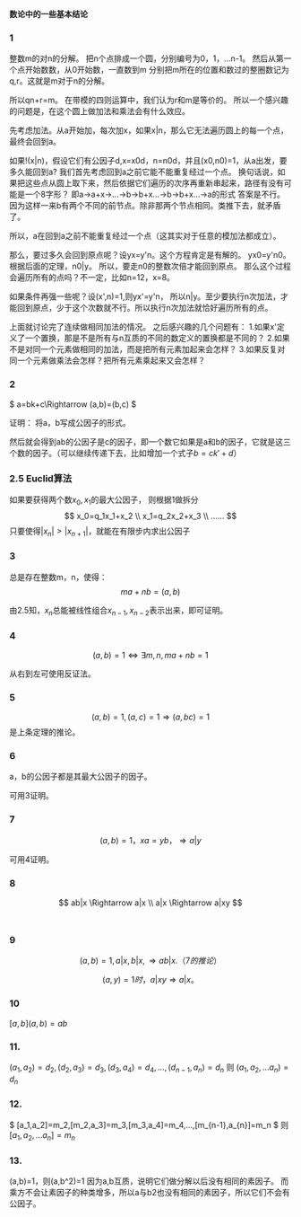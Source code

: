 ​**数论中的一些基本结论**

### 1 
整数m的对n的分解。
把n个点排成一个圆，分别编号为0，1，...n-1。
然后从第一个点开始数数，从0开始数，一直数到m
分别把m所在的位置和数过的整圈数记为q,r。这就是m对于n的分解。

所以qn+r=m。
在带模的四则运算中，我们认为r和m是等价的。
所以一个感兴趣的问题是，在这个圆上做加法和乘法会有什么效应。

先考虑加法。从a开始加，每次加x，如果x|n，那么它无法遍历圆上的每一个点，最终会回到a。

如果!(x|n)，假设它们有公因子d,x=x0d，n=n0d，并且(x0,n0)=1，从a出发，要多久能回到a?
我们首先考虑回到a之前它能不能重复经过一个点。
换句话说，如果把这些点从圆上取下来，然后依据它们遍历的次序再重新串起来，路径有没有可能是一个8字形？
即a→a+x→...→b→b+x...→b→b+x...→a的形式
答案是不行。因为这样一来b有两个不同的前节点。除非那两个节点相同。类推下去，就矛盾了。

所以，a在回到a之前不能重复经过一个点（这其实对于任意的模加法都成立）。

那么，要过多久会回到原点呢？设yx=y'n。这个方程肯定是有解的。
yx0=y'n0。根据后面的定理，n0|y。
所以，要走n0的整数次倍才能回到原点。
那么这个过程会遍历所有的点吗？不一定，比如n=12，x=8。


如果条件再强一些呢？设(x',n)=1,则yx'=y'n，
所以n|y。至少要执行n次加法，才能回到原点，少于这个次数就不行。所以执行n次加法就恰好遍历所有的点。



上面就讨论完了连续做相同加法的情况。
之后感兴趣的几个问题有：
1.如果x'定义了一个置换，那是不是所有与n互质的不同的数定义的置换都是不同的？
2.如果不是对同一个元素做相同的加法，而是把所有元素加起来会怎样？
3.如果反复对同一个元素做乘法会怎样？把所有元素乘起来又会怎样？




### 2
$
a=bk+c\Rightarrow (a,b)=(b,c)
$

证明：
将a，b写成公因子的形式。

然后就会得到ab的公因子是c的因子，即一个数它如果是a和b的因子，它就是这三个数的因子。（可以继续传递下去，比如增加一个式子$b=ck'+d$）



### 2.5 Euclid算法
如果要获得两个数$x_0,x_1$的最大公因子，
则根据1做拆分
$$
x_0=q_1x_1+x_2
\\
x_1=q_2x_2+x_3
\\
......
$$
只要使得$|x_n|>|x_{n+1}|$，就能在有限步内求出公因子


### 3
总是存在整数m，n，使得：
$$
ma+nb=(a,b)
$$

由2.5知，$x_{n}$总能被线性组合$x_{n-1},x_{n-2}$表示出来，即可证明。

### 4
$$
(a,b)=1\Leftrightarrow \exists m,n, ma+nb=1
$$


从右到左可使用反证法。

### 5
$$
(a,b)=1,(a,c)=1\Rightarrow (a,bc)=1
$$
是上条定理的推论。

### 6
a，b的公因子都是其最大公因子的因子。

可用3证明。

### 7
$$
(a,b)=1，xa=yb，\Rightarrow a|y
$$

可用4证明。

### 8
$$
ab|x \Rightarrow a|x
\\
a|x \Rightarrow a|xy
$$
 
### 9
$$
(a,b)=1,a|x,b|x,\Rightarrow ab|x.（7的推论）
$$


$$
(a,y)=1时，a|xy \Rightarrow a|x。
$$


### 10
$[a,b](a,b)=ab$

### 11.
$(a_1,a_2)=d_2,(d_2,a_3)=d_3,(d_3,a_4)=d_4,...,(d_{n-1},a_{n})=d_n$
则
$(a_1,a_2,...a_n)=d_n$

### 12.
$
[a_1,a_2]=m_2,[m_2,a_3]=m_3,[m_3,a_4]=m_4,...,[m_{n-1},a_{n}]=m_n
$
则
$[a_1,a_2,...a_n]=m_n$

### 13.
(a,b)=1，则(a,b^2)=1
因为a,b互质，说明它们做分解以后没有相同的素因子。
而乘方不会让素因子的种类增多，所以a与b2也没有相同的素因子，所以它们不会有公因子。



​